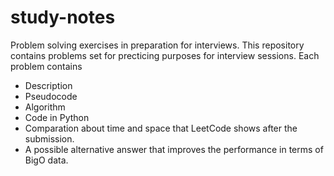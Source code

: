 # study-notes
Problem solving exercises in preparation for interviews.
This repository contains problems set for precticing purposes for interview sessions.
Each problem contains
* Description
* Pseudocode 
* Algorithm
* Code in Python
* Comparation about time and space that LeetCode shows after the submission.
* A possible alternative answer that improves the performance in terms of BigO data. 
